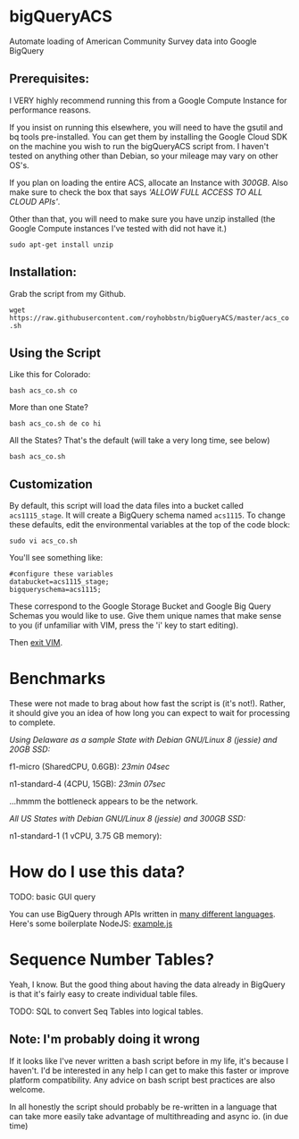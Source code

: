 # bigQueryACS
Automate loading of American Community Survey data into Google BigQuery


## Prerequisites:

I VERY highly recommend running this from a Google Compute Instance for performance reasons.

If you insist on running this elsewhere, you will need to have the gsutil and bq tools pre-installed.  You can get them by installing the Google Cloud SDK on the machine you wish to run the bigQueryACS script from.
I haven't tested on anything other than Debian, so your mileage may vary on other OS's.


If you plan on loading the entire ACS, allocate an Instance with *300GB*.  Also make sure to check the box that says *'ALLOW FULL ACCESS TO ALL CLOUD APIs'*.


Other than that, you will need to make sure you have unzip installed (the Google Compute instances I've tested with did not have it.)

```sudo apt-get install unzip```


## Installation:

Grab the script from my Github.

```wget https://raw.githubusercontent.com/royhobbstn/bigQueryACS/master/acs_co.sh```


## Using the Script

Like this for Colorado:
```
bash acs_co.sh co
```

More than one State?
```
bash acs_co.sh de co hi
```

All the States?  That's the default (will take a very long time, see below)
```
bash acs_co.sh
```


## Customization

By default, this script will load the data files into a bucket called ```acs1115_stage```.  It will create a BigQuery schema named ```acs1115```.
To change these defaults, edit the environmental variables at the top of the code block:

```sudo vi acs_co.sh```

You'll see something like:

```
#configure these variables
databucket=acs1115_stage;
bigqueryschema=acs1115;
```

These correspond to the Google Storage Bucket and Google Big Query Schemas you would like to use.  Give them unique names that make sense to you (if unfamiliar with VIM, press the 'i' key to start editing).  

Then [exit VIM](https://stackoverflow.blog/2017/05/23/stack-overflow-helping-one-million-developers-exit-vim/).



# Benchmarks

These were not made to brag about how fast the script is (it's not!).  Rather, it should give you an idea of how long you can expect to wait for processing to complete.

*Using Delaware as a sample State with Debian GNU/Linux 8 (jessie) and 20GB SSD:*

f1-micro (SharedCPU, 0.6GB): *23min 04sec*

n1-standard-4 (4CPU, 15GB): *23min 07sec*

...hmmm the bottleneck appears to be the network.


*All US States with Debian GNU/Linux 8 (jessie) and 300GB SSD:*

n1-standard-1 (1 vCPU, 3.75 GB memory): 


# How do I use this data?

TODO: basic GUI query

You can use BigQuery through APIs written in [many different languages](https://cloud.google.com/bigquery/create-simple-app-api).
Here's some boilerplate NodeJS: [example.js](example.js)


# Sequence Number Tables?

Yeah, I know.  But the good thing about having the data already in BigQuery is that it's fairly easy to create individual table files.

TODO: SQL to convert Seq Tables into logical tables.


## Note: I'm probably doing it wrong

If it looks like I've never written a bash script before in my life, it's because I haven't.
I'd be interested in any help I can get to make this faster or improve platform compatibility.  Any advice on bash script best practices are also welcome.

In all honestly the script should probably be re-written in a language that can take more easily take advantage of multithreading and async io. (in due time)